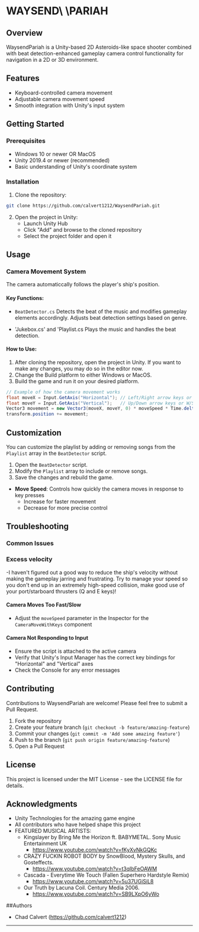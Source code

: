 # WAYSEND\ \PARIAH

## Overview
WaysendPariah is a Unity-based 2D Asteroids-like space shooter combined with beat detection-enhanced gameplay camera control functionality for navigation in a 2D or 3D environment.

## Features
- Keyboard-controlled camera movement
- Adjustable camera movement speed
- Smooth integration with Unity's input system

## Getting Started

### Prerequisites
- Windows 10 or newer OR MacOS
- Unity 2019.4 or newer (recommended)
- Basic understanding of Unity's coordinate system

### Installation
1. Clone the repository:
```bash
git clone https://github.com/calvert1212/WaysendPariah.git
```

2. Open the project in Unity:
   - Launch Unity Hub
   - Click "Add" and browse to the cloned repository
   - Select the project folder and open it

## Usage

### Camera Movement System
The camera automaticcally follows the player's ship's position.

#### Key Functions:
- `BeatDetector.cs`
Detects the beat of the music and modifies gameplay elements accordingly.
Adjusts beat detection settings based on genre.

- 'Jukebox.cs' and 'Playlist.cs
Plays the music and handles the beat detection.

#### How to Use:
1. After cloning the repository, open the project in Unity. If you want to make any changes, you may do so in the editor now.
2. Change the Build platform to either Windows or MacOS.
3. Build the game and run it on your desired platform.

```csharp
// Example of how the camera movement works
float moveX = Input.GetAxis("Horizontal"); // Left/Right arrow keys or A/D
float moveY = Input.GetAxis("Vertical");   // Up/Down arrow keys or W/S
Vector3 movement = new Vector3(moveX, moveY, 0) * moveSpeed * Time.deltaTime;
transform.position += movement;
```

## Customization
You can customize the playlist by adding or removing songs from the `Playlist` array in the `BeatDetector` script.
1. Open the `BeatDetector` script.
2. Modify the `Playlist` array to include or remove songs.
3. Save the changes and rebuild the game.


- **Move Speed**: Controls how quickly the camera moves in response to key presses
  - Increase for faster movement
  - Decrease for more precise control

## Troubleshooting

### Common Issues

### Excess velocity
-I haven't figured out a good way to reduce the ship's velocity without making the gameplay jarring and frustrating. Try to manage your speed so you don't end up in an extremely high-speed collision, make good use of your port/starboard thrusters (Q and E keys)!

#### Camera Moves Too Fast/Slow
- Adjust the `moveSpeed` parameter in the Inspector for the `CameraMoveWithKeys` component

#### Camera Not Responding to Input
- Ensure the script is attached to the active camera
- Verify that Unity's Input Manager has the correct key bindings for "Horizontal" and "Vertical" axes
- Check the Console for any error messages

## Contributing
Contributions to WaysendPariah are welcome! Please feel free to submit a Pull Request.

1. Fork the repository
2. Create your feature branch (`git checkout -b feature/amazing-feature`)
3. Commit your changes (`git commit -m 'Add some amazing feature'`)
4. Push to the branch (`git push origin feature/amazing-feature`)
5. Open a Pull Request

## License
This project is licensed under the MIT License - see the LICENSE file for details.

## Acknowledgments
- Unity Technologies for the amazing game engine
- All contributors who have helped shape this project
- FEATURED MUSICAL ARTISTS:
  - Kingslayer by Bring Me the Horizon ft. BABYMETAL. Sony Music Entertainment UK
    - https://www.youtube.com/watch?v=fKyXvNkGQKc
  - CRAZY FUCKIN ROBOT BODY by SnowBlood, Mystery Skulls, and Gosteffects.
    - https://www.youtube.com/watch?v=t3qIbFeOAWM
  - Cascada - Everytime We Touch (Fallen Superhero Hardstyle Remix)
    - https://www.youtube.com/watch?v=5u37UGiSiL8
  - Our Truth by Lacuna Coil. Century Media 2006.
    - https://www.youtube.com/watch?v=SB9LXpO6yWo

##Authors
- Chad Calvert (https://github.com/calvert1212)
---
